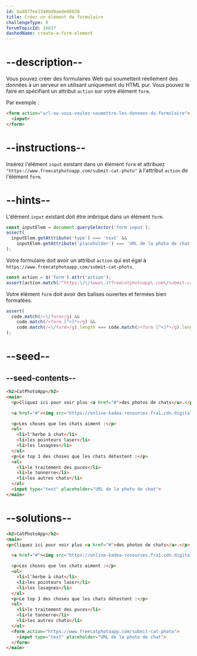 ```yaml
---
id: bad87fee1348bd9aede08830
title: Créer un élément de formulaire
challengeType: 0
forumTopicId: 16817
dashedName: create-a-form-element
---
```


# --description--

Vous pouvez créer des formulaires Web qui soumettent réellement des données à un serveur en utilisant uniquement du HTML pur. Vous pouvez le faire en spécifiant un attribut `action` sur votre élément `form`.

Par exemple :

```html
<form action="url-ou-vous-voulez-soumettre-les-donnees-du-formulaire">
  <input>
</form>
```

# --instructions--

Insérez l'élément `input` existant dans un élément `form` et attribuez `"https://www.freecatphotoapp.com/submit-cat-photo"` à l'attribut `action` de l'élément `form`.

# --hints--

L'élément `input` existant doit être imbriqué dans un élément `form`.

```js
const inputElem = document.querySelector('form input');
assert(
  inputElem.getAttribute('type') === 'text' &&
    inputElem.getAttribute('placeholder') === 'URL de la photo de chat'
);
```

Votre formulaire doit avoir un attribut `action` qui est égal à `https://www.freecatphotoapp.com/submit-cat-photo`.

```js
const action = $('form').attr('action');
assert(action.match(/^https:\/\/(www\.)?freecatphotoapp\.com\/submit-cat-photo$/i))
```

Votre élément `form` doit avoir des balises ouvertes et fermées bien formatées.

```js
assert(
  code.match(/<\/form>/g) &&
    code.match(/<form [^<]*>/g) &&
    code.match(/<\/form>/g).length === code.match(/<form [^<]*>/g).length
);
```

# --seed--

## --seed-contents--

```html
<h2>CatPhotoApp</h2>
<main>
  <p>Cliquez ici pour voir plus <a href="#">des photos de chats</a>.</p>

  <a href="#"><img src="https://online-kadea-resources.fra1.cdn.digitaloceanspaces.com/challenges-resources/relaxing-cat.jpg" alt="Un joli chat orange couché sur le dos."></a>

  <p>Les choses que les chats aiment :</p>
  <ul>
    <li>l'herbe à chat</li>
    <li>les pointeurs laser</li>
    <li>les lasagnes</li>
  </ul>
  <p>Le top 3 des choses que les chats détestent :</p>
  <ol>
    <li>le traitement des puces</li>
    <li>le tonnerre</li>
    <li>les autres chats</li>
  </ol>
  <input type="text" placeholder="URL de la photo de chat">
</main>
```

# --solutions--

```html
<h2>CatPhotoApp</h2>
<main>
<p>Cliquez ici pour voir plus <a href="#">des photos de chats</a>.</p>

  <a href="#"><img src="https://online-kadea-resources.fra1.cdn.digitaloceanspaces.com/challenges-resources/relaxing-cat.jpg" alt="Un joli chat orange couché sur le dos."></a>

  <p>Les choses que les chats aiment :</p>
  <ul>
    <li>l'herbe à chat</li>
    <li>les pointeurs laser</li>
    <li>les lasagnes</li>
  </ul>
  <p>Le top 3 des choses que les chats détestent :</p>
  <ol>
    <li>le traitement des puces</li>
    <li>le tonnerre</li>
    <li>les autres chats</li>
  </ol>
  <form action="https://www.freecatphotoapp.com/submit-cat-photo">
    <input type="text" placeholder="URL de la photo de chat">
  </form>
</main>
```
